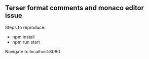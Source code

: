 ## Terser format comments and monaco editor issue
Steps to reproduce:
- npm install
- npm run start

Navigate to localhost:8080